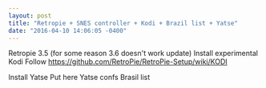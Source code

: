 ```yaml
---
layout: post
title: "Retropie + SNES controller + Kodi + Brazil list + Yatse"
date: "2016-04-10 14:06:05 -0400"
---
```


Retropie 3.5 (for some reason 3.6 doesn't work update)
Install experimental Kodi
Follow https://github.com/RetroPie/RetroPie-Setup/wiki/KODI

Install Yatse
Put here Yatse confs
Brasil list
